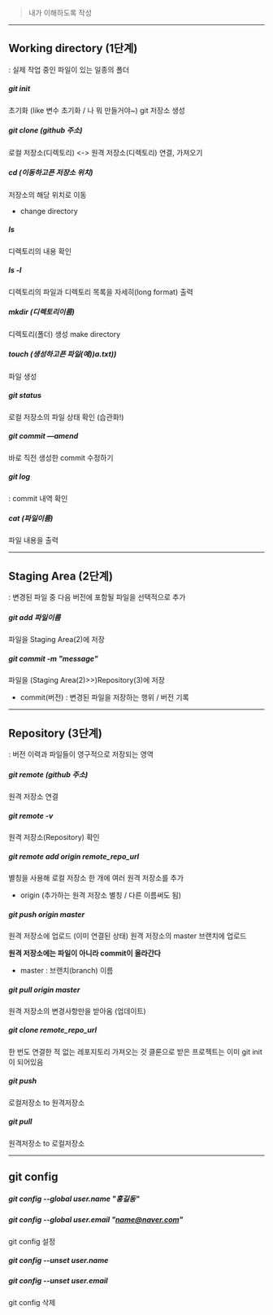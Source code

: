 > 내가 이해하도록 작성
---------------------------------------------------------------

## Working directory (1단계)
: 실제 작업 중인 파일이 있는 일종의 폴더


##### git init
초기화 (like 변수 초기화 / 나 뭐 만들거야~)
git 저장소 생성


##### git clone (github 주소)
로컬 저장소(디렉토리) <-> 원격 저장소(디렉토리) 연결, 가져오기


##### cd (이동하고픈 저장소 위치)
저장소의 해당 위치로 이동 

* change directory


##### ls
디렉토리의 내용 확인


##### ls -l
디렉토리의 파일과 디렉토리 목록을 자세히(long format) 출력


##### mkdir (디렉토리이름)
디렉토리(폴더) 생성
make directory


##### touch (생성하고픈 파일(예))a.txt))
파일 생성


##### git status
로컬 저장소의 파일 상태 확인 (습관화!)


##### git commit —amend
바로 직전 생성한 commit 수정하기


##### git log
: commit 내역 확인


##### cat (파일이름)
파일 내용을 출력



-------------------------------------------------------------
## Staging Area (2단계)
: 변경된 파일 중 다음 버전에 포함될 파일을 선택적으로 추가


##### git add 파일이름
파일을 Staging Area(2)에 저장


##### git commit -m "message"
파일을 (Staging Area(2)>>)Repository(3)에 저장

* commit(버전) : 변경된 파일을 저장하는 행위 /  버전 기록



--------------------------------------------------------------
## Repository (3단계)
: 버전 이력과 파일들이 영구적으로 저장되는 영역


##### git remote (github 주소)
원격 저장소 연결


##### git remote -v
원격 저장소(Repository) 확인


##### git remote add origin remote_repo_url
별칭을 사용해 로컬 저장소 한 개에 여러 원격 저장소를 추가

* origin (추가하는 원격 저장소 별칭 / 다른 이름써도 됨)


##### git push origin master
원격 저장소에 업로드 (이미 연결된 상태)
원격 저장소의 master 브랜치에 업로드

**원격 저장소에는 파일이 아니라  commit이 올라간다**

*  master : 브랜치(branch) 이름


##### git pull origin master
원격 저장소의 변경사항만을 받아옴 (업데이트)


##### git clone remote_repo_url
한 번도 연결한 적 없는 레포지토리 가져오는 것
클론으로 받은 프로젝트는 이미 git init이 되어있음


##### git push
로컬저장소 to 원격저장소


##### git pull
원격저장소 to 로컬저장소


----------------------------------------------------------------
## git config


##### git config --global user.name "홍길동"
##### git config --global user.email "name@naver.com"
git config 설정



##### git config --unset user.name
##### git config --unset user.email
git config 삭제


